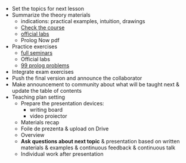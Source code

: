 - Set the topics for next lesson
- Summarize the theory materials
  - indications: practical examples, intuition, drawings
  - [Check the course](https://cs.unibuc.ro/courses/lmc/)
  - [official labs](https://cs.unibuc.ro/courses/lmc/)
  - Prolog Now pdf
- Practice exercises
  - [full seminars](https://github.com/anamariapanait10/FMI-BSc-Resources/tree/master/Year%20I/sem%201/Logica%20matematica%20si%20computationala/seminar)
  - Official labs
  - [99 prolog problems](https://www.ic.unicamp.br/~meidanis/courses/mc336/2009s2/prolog/problemas/)
- Integrate exam exercises
- Push the final version and announce the collaborator
- Make announcement to community about what will be taught next & update the table of contents
- Teaching plan setting
  - Prepare the presentation devices:
    - writing board
    - video proiector
  - Materials recap
  - Foile de prezenta & upload on Drive
  - Overview
  - **Ask questions about next topic** & presentation based on written materials & examples & continuous feedback & continuous talk
  - Individual work after presentation